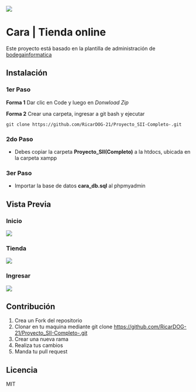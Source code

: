 ![](https://scontent.fccs3-2.fna.fbcdn.net/v/t39.30808-6/292388776_199391935878952_1121836150522591187_n.jpg?_nc_cat=108&ccb=1-7&_nc_sid=730e14&_nc_ohc=B9mBWB_gKkUAX9eKcav&_nc_ht=scontent.fccs3-2.fna&oh=00_AT80y_j9XQ7LRow7xcRCoMXzWGsaNhqSVR9KG6LSAcTsyw&oe=62D43F84)

# Cara | Tienda online

Este proyecto está basado en la plantilla de administración de [bodegainformatica](https://github.com/Logicainformatica18/bodegainformatica#bodega-inform%C3%A1tica "bodegainformatica")
## Instalación

### 1er Paso

**Forma 1** Dar clic en Code y luego en *Donwload Zip*

**Forma 2** Crear una carpeta, ingresar a git bash y ejecutar

```
git clone https://github.com/RicarDOG-21/Proyecto_SII-Completo-.git
```
### 2do Paso
- Debes copiar la carpeta **Proyecto_SII(Completo)**
a la htdocs, ubicada en la carpeta xampp

### 3er Paso
- Importar la base de datos **cara_db.sql** al
phpmyadmin

## Vista Previa

### Inicio
![](https://scontent.fccs3-2.fna.fbcdn.net/v/t39.30808-6/293775155_199391545878991_3455360665712246412_n.jpg?_nc_cat=102&ccb=1-7&_nc_sid=730e14&_nc_ohc=CEik9QYpzzcAX_4H5dr&_nc_ht=scontent.fccs3-2.fna&oh=00_AT9u9jJbbrUDG4kSYB8DEHquI9HnOphXHuMErn428wl_SA&oe=62D490B2)

### Tienda
![](https://scontent.fccs3-1.fna.fbcdn.net/v/t39.30808-6/293217971_199392655878880_2357382182346983109_n.jpg?_nc_cat=106&ccb=1-7&_nc_sid=730e14&_nc_ohc=WQOB1FB2pGoAX-G_0BG&_nc_ht=scontent.fccs3-1.fna&oh=00_AT8UNEWI1THLRO_STL9oPeFyv80q1hB3XxlmfJwSira6bw&oe=62D42756)

### Ingresar
![](https://scontent.fccs3-2.fna.fbcdn.net/v/t39.30808-6/293023342_199393499212129_6879585416806262383_n.jpg?_nc_cat=110&ccb=1-7&_nc_sid=730e14&_nc_ohc=DsnBAJZFU-wAX_AMyDO&_nc_ht=scontent.fccs3-2.fna&oh=00_AT8zqlS8LbSNjTTeQ60xoTGqt5BI-3fnWYGlLLcMHjb_xQ&oe=62D4E952)

## Contribución
1. Crea un Fork del repositorio
2. Clonar en tu maquina mediante git clone https://github.com/RicarDOG-21/Proyecto_SII-Completo-.git
3. Crear una nueva rama
4. Realiza tus cambios
5. Manda tu pull request

## Licencia
 MIT
